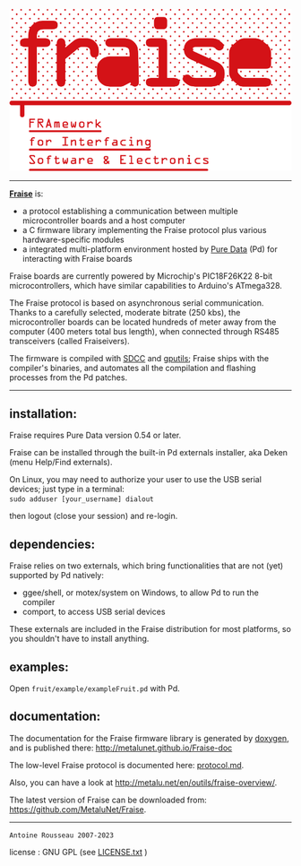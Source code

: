![fraise-logo](doc/img/Fraise.png)

--------------------------------

[**Fraise**](https://github.com/MetaluNet/Fraise) is:


-	a protocol establishing a communication between multiple microcontroller boards and a host computer
-	a C firmware library implementing the Fraise protocol plus various hardware-specific modules
-	a integrated multi-platform environment hosted by [Pure Data](http://www.puredata.info) (Pd) for interacting with Fraise boards

Fraise boards are currently powered by Microchip's PIC18F26K22 8-bit microcontrollers, which have similar capabilities to Arduino's ATmega328.  

The Fraise protocol is based on asynchronous serial communication. Thanks to a carefully selected, moderate bitrate (250 kbs), the microcontroller boards can be located hundreds of meter away from the computer (400 meters total bus length), when connected through RS485 transceivers (called Fraiseivers).  


The firmware is compiled with [SDCC](http://sdcc.sourceforge.net) and [gputils](http://gputils.sourceforge.net); Fraise ships with the compiler's binaries, and automates all the compilation and flashing processes from the Pd patches.

--------------------------------

## installation:

Fraise requires Pure Data version 0.54 or later.

Fraise can be installed through the built-in Pd externals installer, aka Deken (menu Help/Find externals).  

On Linux, you may need to authorize your user to use the USB serial devices; just type in a terminal:<br>
`sudo adduser [your_username] dialout`

then logout (close your session) and re-login.

## dependencies:

Fraise relies on two externals, which bring functionalities that are not (yet) supported by Pd natively:

-	ggee/shell, or motex/system on Windows, to allow Pd to run the compiler
-	comport, to access USB serial devices

These externals are included in the Fraise distribution for most platforms, so you shouldn't have to install anything.


## examples:

Open `fruit/example/exampleFruit.pd` with Pd.

## documentation:

The documentation for the Fraise firmware library is generated by [doxygen](http://www.stack.nl/~dimitri/doxygen/), and is published there: http://metalunet.github.io/Fraise-doc

The low-level Fraise protocol is documented here: [protocol.md](doc/protocol.md).  

Also, you can have a look at <http://metalu.net/en/outils/fraise-overview/>.

The latest version of Fraise can be downloaded from: <https://github.com/MetaluNet/Fraise>.


--------------------------------
	Antoine Rousseau 2007-2023
license : GNU GPL (see [LICENSE.txt](LICENSE.txt) )
